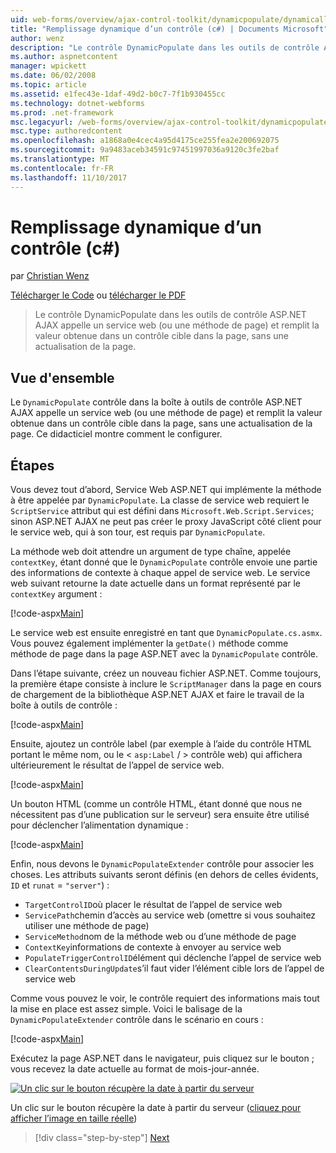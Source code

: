 ```yaml
---
uid: web-forms/overview/ajax-control-toolkit/dynamicpopulate/dynamically-populating-a-control-cs
title: "Remplissage dynamique d’un contrôle (c#) | Documents Microsoft"
author: wenz
description: "Le contrôle DynamicPopulate dans les outils de contrôle ASP.NET AJAX appelle un service web (ou une méthode de page) et remplit la valeur obtenue dans un contrôle cible t..."
ms.author: aspnetcontent
manager: wpickett
ms.date: 06/02/2008
ms.topic: article
ms.assetid: e1fec43e-1daf-49d2-b0c7-7f1b930455cc
ms.technology: dotnet-webforms
ms.prod: .net-framework
msc.legacyurl: /web-forms/overview/ajax-control-toolkit/dynamicpopulate/dynamically-populating-a-control-cs
msc.type: authoredcontent
ms.openlocfilehash: a1868a0e4cec4a95d4175ce255fea2e200692075
ms.sourcegitcommit: 9a9483aceb34591c97451997036a9120c3fe2baf
ms.translationtype: MT
ms.contentlocale: fr-FR
ms.lasthandoff: 11/10/2017
---
```

<a name="dynamically-populating-a-control-c"></a>Remplissage dynamique d’un contrôle (c#)
====================
par [Christian Wenz](https://github.com/wenz)

[Télécharger le Code](http://download.microsoft.com/download/d/8/f/d8f2f6f9-1b7c-46ad-9252-e1fc81bdea3e/dynamicpopulate0.cs.zip) ou [télécharger le PDF](http://download.microsoft.com/download/b/6/a/b6ae89ee-df69-4c87-9bfb-ad1eb2b23373/dynamicpopulate0CS.pdf)

> Le contrôle DynamicPopulate dans les outils de contrôle ASP.NET AJAX appelle un service web (ou une méthode de page) et remplit la valeur obtenue dans un contrôle cible dans la page, sans une actualisation de la page.


## <a name="overview"></a>Vue d'ensemble

Le `DynamicPopulate` contrôle dans la boîte à outils de contrôle ASP.NET AJAX appelle un service web (ou une méthode de page) et remplit la valeur obtenue dans un contrôle cible dans la page, sans une actualisation de la page. Ce didacticiel montre comment le configurer.

## <a name="steps"></a>Étapes

Vous devez tout d’abord, Service Web ASP.NET qui implémente la méthode à être appelée par `DynamicPopulate`. La classe de service web requiert le `ScriptService` attribut qui est défini dans `Microsoft.Web.Script.Services`; sinon ASP.NET AJAX ne peut pas créer le proxy JavaScript côté client pour le service web, qui à son tour, est requis par `DynamicPopulate`.

La méthode web doit attendre un argument de type chaîne, appelée `contextKey`, étant donné que le `DynamicPopulate` contrôle envoie une partie des informations de contexte à chaque appel de service web. Le service web suivant retourne la date actuelle dans un format représenté par le `contextKey` argument :

[!code-aspx[Main](dynamically-populating-a-control-cs/samples/sample1.aspx)]

Le service web est ensuite enregistré en tant que `DynamicPopulate.cs.asmx`. Vous pouvez également implémenter la `getDate()` méthode comme méthode de page dans la page ASP.NET avec la `DynamicPopulate` contrôle.

Dans l’étape suivante, créez un nouveau fichier ASP.NET. Comme toujours, la première étape consiste à inclure le `ScriptManager` dans la page en cours de chargement de la bibliothèque ASP.NET AJAX et faire le travail de la boîte à outils de contrôle :

[!code-aspx[Main](dynamically-populating-a-control-cs/samples/sample2.aspx)]

Ensuite, ajoutez un contrôle label (par exemple à l’aide du contrôle HTML portant le même nom, ou le &lt; `asp:Label`  / &gt; contrôle web) qui affichera ultérieurement le résultat de l’appel de service web.

[!code-aspx[Main](dynamically-populating-a-control-cs/samples/sample3.aspx)]

Un bouton HTML (comme un contrôle HTML, étant donné que nous ne nécessitent pas d’une publication sur le serveur) sera ensuite être utilisé pour déclencher l’alimentation dynamique :

[!code-aspx[Main](dynamically-populating-a-control-cs/samples/sample4.aspx)]

Enfin, nous devons le `DynamicPopulateExtender` contrôle pour associer les choses. Les attributs suivants seront définis (en dehors de celles évidents, `ID` et `runat` = `"server"`) :

- `TargetControlID`où placer le résultat de l’appel de service web
- `ServicePath`chemin d’accès au service web (omettre si vous souhaitez utiliser une méthode de page)
- `ServiceMethod`nom de la méthode web ou d’une méthode de page
- `ContextKey`informations de contexte à envoyer au service web
- `PopulateTriggerControlID`élément qui déclenche l’appel de service web
- `ClearContentsDuringUpdate`s’il faut vider l’élément cible lors de l’appel de service web

Comme vous pouvez le voir, le contrôle requiert des informations mais tout la mise en place est assez simple. Voici le balisage de la `DynamicPopulateExtender` contrôle dans le scénario en cours :

[!code-aspx[Main](dynamically-populating-a-control-cs/samples/sample5.aspx)]

Exécutez la page ASP.NET dans le navigateur, puis cliquez sur le bouton ; vous recevez la date actuelle au format de mois-jour-année.


[![Un clic sur le bouton récupère la date à partir du serveur](dynamically-populating-a-control-cs/_static/image2.png)](dynamically-populating-a-control-cs/_static/image1.png)

Un clic sur le bouton récupère la date à partir du serveur ([cliquez pour afficher l’image en taille réelle](dynamically-populating-a-control-cs/_static/image3.png))

>[!div class="step-by-step"]
[Next](dynamically-populating-a-control-using-javascript-code-cs.md)
